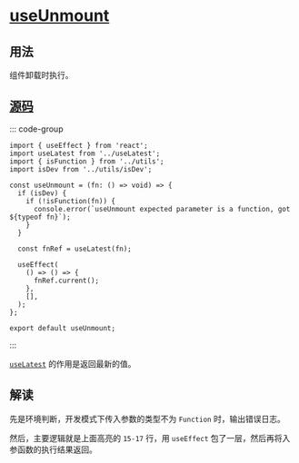 # [useUnmount](https://ahooks.js.org/zh-CN/hooks/use-unmount#useunmount)

## 用法

组件卸载时执行。

<demo react="./use-unmount.tsx" />

## [源码](https://github.com/alibaba/hooks/blob/master/packages/hooks/src/useUnmount/index.ts)

::: code-group

<!-- prettier-ignore -->
```ts{15-20} [useUnMount.ts]
import { useEffect } from 'react';
import useLatest from '../useLatest';
import { isFunction } from '../utils';
import isDev from '../utils/isDev';

const useUnmount = (fn: () => void) => {
  if (isDev) {
    if (!isFunction(fn)) {
      console.error(`useUnmount expected parameter is a function, got ${typeof fn}`);
    }
  }

  const fnRef = useLatest(fn);

  useEffect(
    () => () => {
      fnRef.current();
    },
    [],
  );
};

export default useUnmount;
```

:::

[`useLatest`](/source/advanced/use-latest.md) 的作用是返回最新的值。

## 解读

先是环境判断，开发模式下传入参数的类型不为 `Function` 时，输出错误日志。

然后，主要逻辑就是上面高亮的 `15-17` 行，用 `useEffect` 包了一层，然后再将入参函数的执行结果返回。
